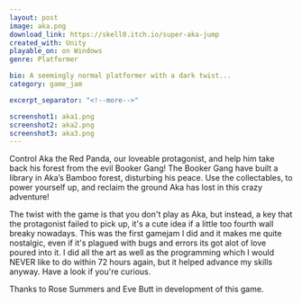 ```yaml
---
layout: post
image: aka.png
download_link: https://skell0.itch.io/super-aka-jump
created_with: Unity
playable_on: on Windows
genre: Platformer

bio: A seemingly normal platformer with a dark twist...
category: game_jam

excerpt_separator: "<!--more-->"

screenshot1: aka1.png
screenshot2: aka2.png
screenshot3: aka3.png
---
```


Control Aka the Red Panda, our loveable protagonist, and help him take back his forest from the evil Booker Gang! The Booker Gang have built a library in Aka’s Bamboo forest, disturbing his peace. Use the collectables, to power yourself up, and reclaim the ground Aka has lost in this crazy adventure! 

<!--more-->

The twist with the game is that you don't play as Aka, but instead, a key that the protagonist failed to pick up, it's a cute idea if a little too fourth wall breaky nowadays. This was the first gamejam I did and it makes me quite nostalgic, even if it's plagued with bugs and errors its got alot of love poured into it. I did all the art as well as the programming which I would NEVER like to do within 72 hours again, but it helped advance my skills anyway. Have a look if you're curious.

Thanks to Rose Summers and Eve Butt in development of this game.